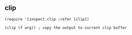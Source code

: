 
## clip
```
(require '[inspect.clip :refer [clip])

(clip (f arg)) ; copy the output to current clip buffer
```
